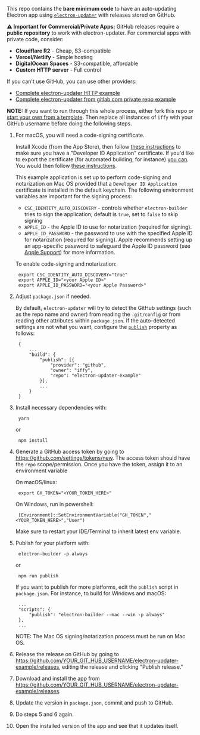 This repo contains the **bare minimum code** to have an auto-updating Electron app using [`electron-updater`](https://github.com/electron-userland/electron-builder/tree/master/packages/electron-updater) with releases stored on GitHub.

**⚠️ Important for Commercial/Private Apps:**
GitHub releases require a **public repository** to work with electron-updater. For commercial apps with private code, consider:
- **Cloudflare R2** - Cheap, S3-compatible
- **Vercel/Netlify** - Simple hosting
- **DigitalOcean Spaces** - S3-compatible, affordable
- **Custom HTTP server** - Full control

If you can't use GitHub, you can use other providers:

- [Complete electron-updater HTTP example](https://gist.github.com/iffy/0ff845e8e3f59dbe7eaf2bf24443f104)
- [Complete electron-updater from gitlab.com private repo example](https://gist.github.com/Slauta/5b2bcf9fa1f6f6a9443aa6b447bcae05)

**NOTE:** If you want to run through this whole process, either fork this repo or [start your own from a template](https://github.com/iffy/electron-updater-example/generate). Then replace all instances of `iffy` with your GitHub username before doing the following steps.

1. For macOS, you will need a code-signing certificate.

    Install Xcode (from the App Store), then follow [these instructions](https://developer.apple.com/library/content/documentation/IDEs/Conceptual/AppDistributionGuide/MaintainingCertificates/MaintainingCertificates.html#//apple_ref/doc/uid/TP40012582-CH31-SW6) to make sure you have a "Developer ID Application" certificate.  If you'd like to export the certificate (for automated building, for instance) [you can](https://developer.apple.com/library/content/documentation/IDEs/Conceptual/AppDistributionGuide/MaintainingCertificates/MaintainingCertificates.html#//apple_ref/doc/uid/TP40012582-CH31-SW7).  You would then follow [these instructions](https://www.electron.build/code-signing).
   
    This example application is set up to perform code-signing and notarization on Mac OS provided that a `Developer ID
    Application` certificate is installed in the default keychain.  The following environment variables are important for the signing process:

    - `CSC_IDENTITY_AUTO_DISCOVERY` - controls whether `electron-builder` tries to sign the application; default is `true`, set to `false` to skip signing
    - `APPLE_ID` - the Apple ID to use for notarization (required for signing).
    - `APPLE_ID_PASSWORD` - the password to use with the specified Apple ID for notarization (required for signing).  Apple recommends setting up an app-specific password to safeguard the Apple ID password (see [Apple Support](https://support.apple.com/en-us/HT204397)) for more information.

    To enable code-signing and notarization:

        export CSC_IDENTITY_AUTO_DISCOVERY="true"
        export APPLE_ID="<your Apple ID>"
        export APPLE_ID_PASSWORD="<your Apple Password>"

2. Adjust `package.json` if needed.

    By default, `electron-updater` will try to detect the GitHub settings (such as the repo name and owner) from reading the `.git/config` or from reading other attributes within `package.json`.  If the auto-detected settings are not what you want, configure the [`publish`](https://github.com/electron-userland/electron-builder/wiki/Publishing-Artifacts#PublishConfiguration) property as follows:

        {
            ...
            "build": {
                "publish": [{
                    "provider": "github",
                    "owner": "iffy",
                    "repo": "electron-updater-example"
                }],
                ...
            }
        }

3. Install necessary dependencies with:

        yarn

   or

        npm install

4. Generate a GitHub access token by going to <https://github.com/settings/tokens/new>.  The access token should have the `repo` scope/permission.  Once you have the token, assign it to an environment variable

    On macOS/linux:

        export GH_TOKEN="<YOUR_TOKEN_HERE>"

    On Windows, run in powershell:

        [Environment]::SetEnvironmentVariable("GH_TOKEN","<YOUR_TOKEN_HERE>","User")

    Make sure to restart your IDE/Terminal to inherit latest env variable.

5. Publish for your platform with:

        electron-builder -p always

   or

        npm run publish

   If you want to publish for more platforms, edit the `publish` script in `package.json`.  For instance, to build for Windows and macOS:

        ...
        "scripts": {
            "publish": "electron-builder --mac --win -p always"
        },
        ...

   NOTE: The Mac OS signing/notarization process must be run on Mac OS.

6. Release the release on GitHub by going to <https://github.com/YOUR_GIT_HUB_USERNAME/electron-updater-example/releases>, editing the release and clicking "Publish release."

7. Download and install the app from <https://github.com/YOUR_GIT_HUB_USERNAME/electron-updater-example/releases>.

8. Update the version in `package.json`, commit and push to GitHub.

9. Do steps 5 and 6 again.

10. Open the installed version of the app and see that it updates itself.
